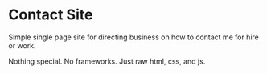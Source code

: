 # Contact Site

Simple single page site for directing business on how to contact me for hire or work.

Nothing special. 
No frameworks. 
Just raw html, css, and js. 
